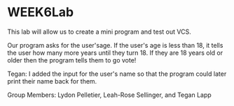 # WEEK6Lab
This lab will allow us to create a mini program and test out VCS.

Our program asks for the user'sage. If the user's age is less than 18, it tells the user how many more years until they turn 18. If they are 18 years old or older then the program tells them to go vote!

Tegan: I added the input for the user's name so that the program could later print their name back for them.

Group Members: Lydon Pelletier, Leah-Rose Sellinger, and Tegan Lapp
